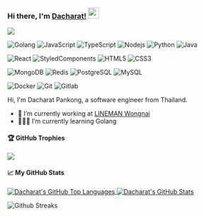 ### Hi there, I'm [Dacharat!](https://dacharat.github.io) <img src="https://media.giphy.com/media/hvRJCLFzcasrR4ia7z/giphy.gif" width="25px">

![](https://visitor-badge.glitch.me/badge?page_id=dacharat.dacharat)

![Golang](https://img.shields.io/badge/-Golang-00ADD8?style=for-the-badge&logo=go&logoColor=white)
![JavaScript](https://img.shields.io/badge/-JavaScript-F7DF1E?style=flat-square&logo=javascript&logoColor=white)
![TypeScript](https://img.shields.io/badge/-TypeScript-007ACC?style=flat-square&logo=typescript&logoColor=white)
![Nodejs](https://img.shields.io/badge/-Nodejs-339933?style=flat-square&logo=Node.js&logoColor=white)
![Python](https://img.shields.io/badge/-Python-3776AB?style=flat-square&logo=Python&logoColor=white)
![Java](https://img.shields.io/badge/-java-007396?style=flat-square&logo=java&logoColor=white)

![React](https://img.shields.io/badge/-React-61DAFB?style=flat-square&logo=react&logoColor=white)
![StyledComponents](https://img.shields.io/badge/-Styled%20Components-DB7093?style=flat-square&logo=styled-components&logoColor=white)
![HTML5](https://img.shields.io/badge/-HTML5-E34F26?style=flat-square&logo=html5&logoColor=white)
![CSS3](https://img.shields.io/badge/-CSS3-1572B6?style=flat-square&logo=css3&logoColor=white)

![MongoDB](https://img.shields.io/badge/-MongoDB-47A248?style=flat-square&logo=mongodb&logoColor=white)
![Redis](https://img.shields.io/badge/-Redis-DC382D?style=flat-square&logo=Redis&logoColor=white)
![PostgreSQL](https://img.shields.io/badge/-PostgreSQL-336791?style=flat-square&logo=postgresql&logoColor=white)
![MySQL](https://img.shields.io/badge/-MySQL-4479A1?style=flat-square&logo=mysql&logoColor=white)

![Docker](https://img.shields.io/badge/-Docker-2496ED?style=flat-square&logo=docker&logoColor=white)
![Git](https://img.shields.io/badge/-Git-F05032?style=flat-square&logo=git&logoColor=white)
![Gitlab](https://img.shields.io/badge/-Gitlab-FCA121?style=flat-square&logo=gitlab&logoColor=white)

Hi, I'm Dacharat Pankong, a software engineer from Thailand.

- 💼 I’m currently working at [LINEMAN Wongnai](https://careers.lmwn.com/)
- 👨🏻‍💻 I’m currently learning Golang

#### 🏆 GitHub Trophies
![](https://github-profile-trophy.vercel.app/?username=dacharat&theme=darkhub&column=6)

#### 📈 My GitHub Stats

<a href="https://github.com/dacharat/dacharat">
  <img align="center" src="https://github-readme-stats.vercel.app/api/top-langs/?username=dacharat&layout=compact&theme=dracula&langs_count=8count_private=true&show_icons=true&hide_border=true" alt="Dacharat's GitHub Top Languages" />
</a>

<a href="https://github.com/dacharat/dacharat">
  <img align="center" src="https://github-readme-stats.vercel.app/api/?username=dacharat&layout=compact&theme=algolia&langs_count=8count_private=true&show_icons=true&hide_border=true" alt="Dacharat's GitHub Stats" />
</a>
<br>

![Github Streaks](https://github-readme-streak-stats.herokuapp.com/?user=dacharat&hide_border=true&theme=react)<br>

<!-- ![Dacharat's wakatime stats](https://github-readme-stats.vercel.app/api/wakatime?username=dacharat) -->
